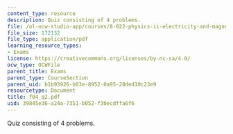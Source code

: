 ```yaml
---
content_type: resource
description: Quiz consisting of 4 problems.
file: /ol-ocw-studio-app/courses/8-022-physics-ii-electricity-and-magnetism-fall-2004/39845e36a24a7351b052f30ecdffa6f6_f04_q2.pdf
file_size: 172132
file_type: application/pdf
learning_resource_types:
- Exams
license: https://creativecommons.org/licenses/by-nc-sa/4.0/
ocw_type: OCWFile
parent_title: Exams
parent_type: CourseSection
parent_uid: b1b93926-b03e-8952-0a95-28ded10c23e9
resourcetype: Document
title: f04_q2.pdf
uid: 39845e36-a24a-7351-b052-f30ecdffa6f6
---
```

Quiz consisting of 4 problems.